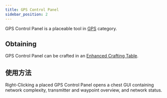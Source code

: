 ```yaml
---
title: GPS Control Panel
sidebar_position: 2
---
```


GPS Control Panel is a placeable tool in [GPS](GPS) category.

## Obtaining

GPS Control Panel can be crafted in an [Enhanced Crafting Table](Enhanced-Crafting-Table).

## 使用方法

Right-Clicking a placed GPS Control Panel opens a chest GUI containing network complexity, transmitter and waypoint overview, and network status.

